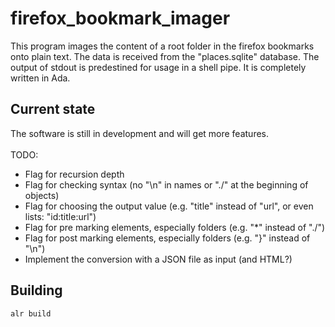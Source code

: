 # firefox_bookmark_imager

This program images the content of a root folder in the firefox bookmarks onto plain text. The data is received from the "places.sqlite" database. The output of stdout is predestined for usage in a shell pipe. It is completely written in Ada.

## Current state

The software is still in development and will get more features.  \
\
TODO:
- Flag for recursion depth
- Flag for checking syntax (no "\n" in names or "./" at the beginning of objects)
- Flag for choosing the output value (e.g. "title" instead of "url", or even lists: "id:title:url")
- Flag for pre marking elements, especially folders (e.g. "*" instead of "./")
- Flag for post marking elements, especially folders (e.g. "}" instead of "\n")
- Implement the conversion with a JSON file as input (and HTML?)

## Building

`alr build`